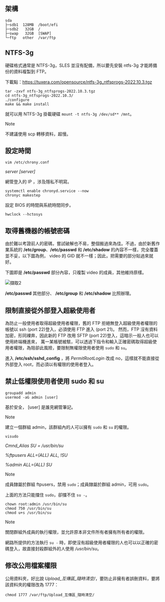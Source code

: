 ## 架構

```
sda
├─sdb1  128MB  /boot/efi
├─sdb2   32GB  /
├─swap   32GB  [SWAP]
└─ftp   other  /var/ftp
```

## NTFS-3g

硬碟格式通常是 NTFS-3g，SLES 並沒有配備，所以要先安裝 ntfs-3g 才能將備份的資料複製到 FTP。

下載點：https://tuxera.com/opensource/ntfs-3g_ntfsprogs-2022.10.3.tgz

```
tar -zxvf ntfs-3g_ntfsprogs-2022.10.3.tgz
cd ntfs-3g_ntfsprogs-2022.10.3/
./configure
make && make install
```

就可以用 NTFS-3g 掛載硬碟 ```mount -t ntfs-3g /dev/sd** /mnt```。

> [!NOTE]
> 不建議使用 scp 轉移資料，超慢。

## 設定時間

```
vim /etc/chrony.conf
```

*server  [server]*

網管登入的 IP ，涉及隱私不明寫。

```
systemctl enable chronyd.service --now
chronyc makestep
```

設定 BIOS 的時間與系統時間同步。

```
hwclock --hctosys
```

## 取得舊機器的帳號密碼

由於難以考證前人的密碼，嘗試破解也不易，整個搬過來為佳。不過，由於新舊作業系統的 **/etc/group**、**/etc/passwd** 和 **/etc/shadow** 的內容不一樣，完全覆蓋並不妥，以下圖為例， video 的 GID 就不一樣；因此，把需要的部分貼過來就好。

下圖即是 **/etc/passwd** 部分內容，只複製 video 的成員，其他維持原樣。

![擷取2](https://github.com/user-attachments/assets/01d13e4e-fe76-4c82-bbd0-f6a7372e293e)

**/etc/passwd** 其他部分、 **/etc/group** 和 **/etc/shadow** 比照辦理。

## 限制直接從外部登入超級使用者

為防止一般使用者取得超級使用者權限，舊的 FTP 拒絕無登入超級使用者權限的帳號以 ssh (port 22)登入，必須使用 FTP 進入 (port 21)。
然而，FTP 沒有資料加密，形同裸奔，因此新的 FTP 改用 SFTP (port 22)登入，這暗示一般人也可以使用終端機進來，
萬一某帳號被駭，可以透過下指令和輸入正確密碼取得超級使用者權限，為阻卻此風險，要限制無權限使用者使用 ```sudo``` 和 ```su```。

進入 **/etc/ssh/sshd_config** ，將 *PermitRootLogin* 改成 no，這樣就不能直接從外部登入 root，而必須以有權限的使用者登入。

## 禁止低權限使用者使用 sudo 和 su

```
groupadd admin
usermod -aG admin [user]
```

基於安全， [user] 是誰見網管筆記。

> [!NOTE]
> 建立一個群組 admin，該群組內的人可以擁有 ```sudo``` 和 ```su``` 的權限。

```visudo```

*Cmnd_Alias SU = /usr/bin/su*

*%ftpusers ALL=(ALL) ALL, !SU*

*%admin ALL=(ALL) SU*

> [!NOTE]
> 成員隸屬於群組 ftpusers，禁用 ```sudo```；成員隸屬於群組 admin，可用 ```sudo```。

上面的方法只能擋住 ```sudo```，卻擋不住 ```su -```。

```
chown root:admin /usr/bin/su
chmod 750 /usr/bin/su
chmod u+s /usr/bin/su
```

> [!NOTE]
> 關閉群組外成員的執行權限，並允許原本非文件所有者擁有所有者的權限。
> 
> 網路所提供的方法執行 ```su -``` 時，即使沒有超級使用者權限的人也可以以正確的密碼登入，故直接封殺群組外的人使用 */usr/bin/su*。

## 修改公用檔案權限

公用資料夾，好比說 *Upload_互傳區_隨時清空/*，要防止非擁有者誤刪資料，要將該資料夾的權限改為 1777：
```
chmod 1777 /var/ftp/Upload_互傳區_隨時清空/
```
